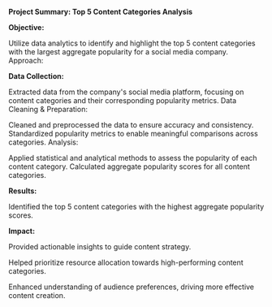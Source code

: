 **Project Summary: Top 5 Content Categories Analysis**

**Objective:**

Utilize data analytics to identify and highlight the top 5 content categories with the largest aggregate popularity for a social media company.
Approach:

**Data Collection:**

Extracted data from the company's social media platform, focusing on content categories and their corresponding popularity metrics.
Data Cleaning & Preparation:

Cleaned and preprocessed the data to ensure accuracy and consistency.
Standardized popularity metrics to enable meaningful comparisons across categories.
Analysis:

Applied statistical and analytical methods to assess the popularity of each content category.
Calculated aggregate popularity scores for all content categories.

**Results:**

Identified the top 5 content categories with the highest aggregate popularity scores.

**Impact:**

Provided actionable insights to guide content strategy.

Helped prioritize resource allocation towards high-performing content categories.

Enhanced understanding of audience preferences, driving more effective content creation.
